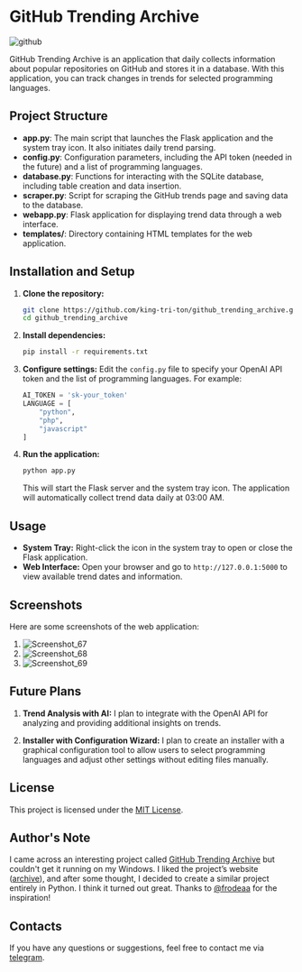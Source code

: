 # GitHub Trending Archive

![github](https://github.com/user-attachments/assets/142a537b-b895-4df7-b2ed-bdec6f224cfa)

GitHub Trending Archive is an application that daily collects information about popular repositories on GitHub and stores it in a database. With this application, you can track changes in trends for selected programming languages.

## Project Structure

- **app.py**: The main script that launches the Flask application and the system tray icon. It also initiates daily trend parsing.
- **config.py**: Configuration parameters, including the API token (needed in the future) and a list of programming languages.
- **database.py**: Functions for interacting with the SQLite database, including table creation and data insertion.
- **scraper.py**: Script for scraping the GitHub trends page and saving data to the database.
- **webapp.py**: Flask application for displaying trend data through a web interface.
- **templates/**: Directory containing HTML templates for the web application.

## Installation and Setup

1. **Clone the repository:**
   ```bash
   git clone https://github.com/king-tri-ton/github_trending_archive.git
   cd github_trending_archive
   ```

2. **Install dependencies:**
   ```bash
   pip install -r requirements.txt
   ```

3. **Configure settings:**
   Edit the `config.py` file to specify your OpenAI API token and the list of programming languages. For example:
   ```python
   AI_TOKEN = 'sk-your_token'
   LANGUAGE = [
       "python",
       "php",
       "javascript"
   ]
   ```

4. **Run the application:**
   ```bash
   python app.py
   ```

   This will start the Flask server and the system tray icon. The application will automatically collect trend data daily at 03:00 AM.

## Usage

- **System Tray:** Right-click the icon in the system tray to open or close the Flask application.
- **Web Interface:** Open your browser and go to `http://127.0.0.1:5000` to view available trend dates and information.

## Screenshots

Here are some screenshots of the web application:

1. ![Screenshot_67](https://github.com/user-attachments/assets/c5c64667-72f4-463a-9ff4-078bf75d9071)
2. ![Screenshot_68](https://github.com/user-attachments/assets/c1ea8b75-ba77-4ec2-990a-fdc42478fad2)
3. ![Screenshot_69](https://github.com/user-attachments/assets/46aca1b7-64de-42da-99f6-a605ff0bb3cd)

## Future Plans

1. **Trend Analysis with AI:**
   I plan to integrate with the OpenAI API for analyzing and providing additional insights on trends.

2. **Installer with Configuration Wizard:**
   I plan to create an installer with a graphical configuration tool to allow users to select programming languages and adjust other settings without editing files manually.

## License

This project is licensed under the [MIT License](https://choosealicense.com/licenses/mit/).

## Author's Note

I came across an interesting project called [GitHub Trending Archive](https://github.com/frodeaa/github_trending_archive) but couldn't get it running on my Windows. I liked the project’s website ([archive](https://archive.faabli.com/)), and after some thought, I decided to create a similar project entirely in Python. I think it turned out great. Thanks to [@frodeaa](https://github.com/frodeaa) for the inspiration!

## Contacts

If you have any questions or suggestions, feel free to contact me via [telegram](https://t.me/king_triton).